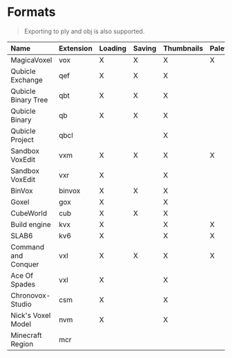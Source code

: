# Formats

> Exporting to ply and obj is also supported.

| Name                  | Extension | Loading | Saving | Thumbnails | Palette |
| :-------------------- | --------- | ------- | ------ | ---------- | ------- |
| MagicaVoxel           | vox       | X       | X      | X          | X       |
| Qubicle Exchange      | qef       | X       | X      | X          |         |
| Qubicle Binary Tree   | qbt       | X       | X      | X          |         |
| Qubicle Binary        | qb        | X       | X      | X          |         |
| Qubicle Project       | qbcl      |         |        | X          |         |
| Sandbox VoxEdit       | vxm       | X       | X      | X          | X       |
| Sandbox VoxEdit       | vxr       | X       |        | X          |         |
| BinVox                | binvox    | X       | X      | X          |         |
| Goxel                 | gox       | X       |        | X          |         |
| CubeWorld             | cub       | X       | X      | X          |         |
| Build engine          | kvx       | X       |        | X          | X       |
| SLAB6                 | kv6       | X       |        | X          | X       |
| Command and Conquer   | vxl       | X       | X      | X          | X       |
| Ace Of Spades         | vxl       | X       |        | X          |         |
| Chronovox-Studio      | csm       | X       |        | X          |         |
| Nick's Voxel Model    | nvm       | X       |        | X          |         |
| Minecraft Region      | mcr       |         |        |            |         |
